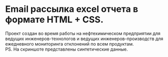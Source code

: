 # Email рассылка excel отчета в формате HTML + CSS.
<p>Проект создан во время работы на нефтехимическом предприятии для ведущих инженеров-технологов и ведущих инженеров-производств для ежедневного мониторинга отклонений по всем продуктам.<br>
PS. На скриншоте представлены синтетические данные.</p>
